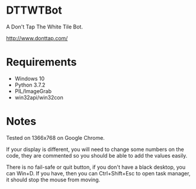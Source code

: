 # DTTWTBot
A Don't Tap The White Tile Bot.

http://www.donttap.com/

# Requirements
- Windows 10
- Python 3.7.2
- PIL/ImageGrab
- win32api/win32con

# Notes
Tested on 1366x768 on Google Chrome.

If your display is different, you will need to change some numbers on the code, they are commented so you should be able to add the values easily.

There is no fail-safe or quit button, if you don't have a black desktop, you can Win+D. If you have, then you can Ctrl+Shift+Esc to open task manager, it should stop the mouse from moving.
